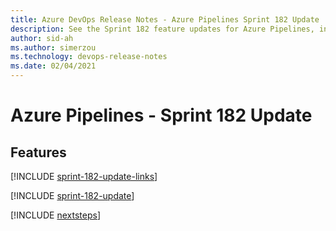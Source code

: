 ```yaml
---
title: Azure DevOps Release Notes - Azure Pipelines Sprint 182 Update
description: See the Sprint 182 feature updates for Azure Pipelines, including next steps.
author: sid-ah
ms.author: simerzou
ms.technology: devops-release-notes
ms.date: 02/04/2021
---
```


# Azure Pipelines - Sprint 182 Update

## Features

[!INCLUDE [sprint-182-update-links](../includes/pipelines/sprint-182-update-links.md)]

[!INCLUDE [sprint-182-update](../includes/pipelines/sprint-182-update.md)]

[!INCLUDE [nextsteps](../includes/nextsteps.md)]
